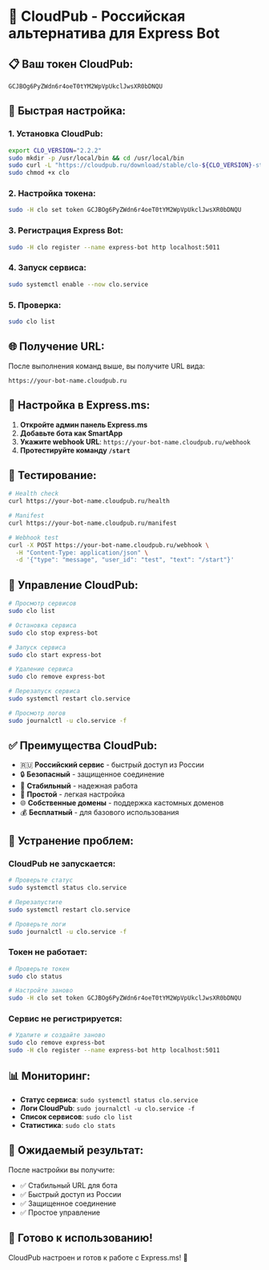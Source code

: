 # 🚀 CloudPub - Российская альтернатива для Express Bot

## 📋 Ваш токен CloudPub:
```
GCJBOg6PyZWdn6r4oeT0tYM2WpVpUkclJwsXR0bDNQU
```

## 🔧 Быстрая настройка:

### 1. Установка CloudPub:
```bash
export CLO_VERSION="2.2.2"
sudo mkdir -p /usr/local/bin && cd /usr/local/bin
sudo curl -L "https://cloudpub.ru/download/stable/clo-${CLO_VERSION}-stable-linux-$(uname -m).tar.gz" | sudo tar -xzv
sudo chmod +x clo
```

### 2. Настройка токена:
```bash
sudo -H clo set token GCJBOg6PyZWdn6r4oeT0tYM2WpVpUkclJwsXR0bDNQU
```

### 3. Регистрация Express Bot:
```bash
sudo -H clo register --name express-bot http localhost:5011
```

### 4. Запуск сервиса:
```bash
sudo systemctl enable --now clo.service
```

### 5. Проверка:
```bash
sudo clo list
```

## 🌐 Получение URL:

После выполнения команд выше, вы получите URL вида:
```
https://your-bot-name.cloudpub.ru
```

## 📱 Настройка в Express.ms:

1. **Откройте админ панель Express.ms**
2. **Добавьте бота как SmartApp**
3. **Укажите webhook URL**: `https://your-bot-name.cloudpub.ru/webhook`
4. **Протестируйте команду `/start`**

## 🧪 Тестирование:

```bash
# Health check
curl https://your-bot-name.cloudpub.ru/health

# Manifest
curl https://your-bot-name.cloudpub.ru/manifest

# Webhook test
curl -X POST https://your-bot-name.cloudpub.ru/webhook \
  -H "Content-Type: application/json" \
  -d '{"type": "message", "user_id": "test", "text": "/start"}'
```

## 🔧 Управление CloudPub:

```bash
# Просмотр сервисов
sudo clo list

# Остановка сервиса
sudo clo stop express-bot

# Запуск сервиса
sudo clo start express-bot

# Удаление сервиса
sudo clo remove express-bot

# Перезапуск сервиса
sudo systemctl restart clo.service

# Просмотр логов
sudo journalctl -u clo.service -f
```

## ✅ Преимущества CloudPub:

- 🇷🇺 **Российский сервис** - быстрый доступ из России
- 🔒 **Безопасный** - защищенное соединение
- 🚀 **Стабильный** - надежная работа
- 🔧 **Простой** - легкая настройка
- 🌐 **Собственные домены** - поддержка кастомных доменов
- 💰 **Бесплатный** - для базового использования

## 🔧 Устранение проблем:

### CloudPub не запускается:
```bash
# Проверьте статус
sudo systemctl status clo.service

# Перезапустите
sudo systemctl restart clo.service

# Проверьте логи
sudo journalctl -u clo.service -f
```

### Токен не работает:
```bash
# Проверьте токен
sudo clo status

# Настройте заново
sudo -H clo set token GCJBOg6PyZWdn6r4oeT0tYM2WpVpUkclJwsXR0bDNQU
```

### Сервис не регистрируется:
```bash
# Удалите и создайте заново
sudo clo remove express-bot
sudo -H clo register --name express-bot http localhost:5011
```

## 📊 Мониторинг:

- **Статус сервиса**: `sudo systemctl status clo.service`
- **Логи CloudPub**: `sudo journalctl -u clo.service -f`
- **Список сервисов**: `sudo clo list`
- **Статистика**: `sudo clo stats`

## 🎯 Ожидаемый результат:

После настройки вы получите:
- ✅ Стабильный URL для бота
- ✅ Быстрый доступ из России
- ✅ Защищенное соединение
- ✅ Простое управление

## 🚀 Готово к использованию!

CloudPub настроен и готов к работе с Express.ms! 🎉

